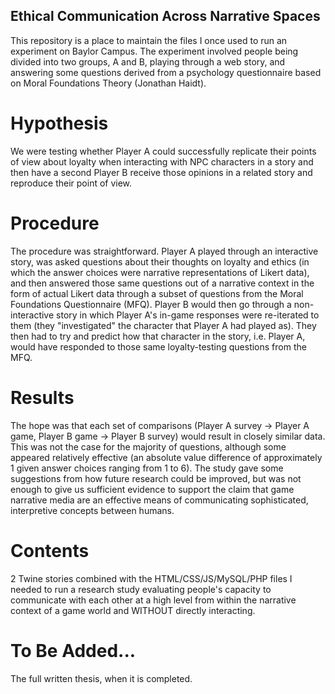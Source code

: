 ## Ethical Communication Across Narrative Spaces

This repository is a place to maintain the files I once used to run an experiment on Baylor Campus. The experiment involved people being divided into two groups, A and B, playing through a web story, and answering some questions derived from a psychology questionnaire based on Moral Foundations Theory (Jonathan Haidt).

# Hypothesis
We were testing whether Player A could successfully replicate their points of view about loyalty when interacting with NPC characters in a story and then have a second Player B receive those opinions in a related story and reproduce their point of view.

# Procedure
The procedure was straightforward. Player A played through an interactive story, was asked questions about their thoughts on loyalty and ethics (in which the answer choices were narrative representations of Likert data), and then answered those same questions out of a narrative context in the form of actual Likert data through a subset of questions from the Moral Foundations Questionnaire (MFQ). Player B would then go through a non-interactive story in which Player A's in-game responses were re-iterated to them (they "investigated" the character that Player A had played as). They then had to try and predict how that character in the story, i.e. Player A, would have responded to those same loyalty-testing questions from the MFQ.

# Results
The hope was that each set of comparisons (Player A survey -> Player A game, Player B game -> Player B survey) would result in closely similar data. This was not the case for the majority of questions, although some appeared relatively effective (an absolute value difference of approximately 1 given answer choices ranging from 1 to 6). The study gave some suggestions from how future research could be improved, but was not enough to give us sufficient evidence to support the claim that game narrative media are an effective means of communicating sophisticated, interpretive concepts between humans.

# Contents
2 Twine stories combined with the HTML/CSS/JS/MySQL/PHP files I needed to run a research study evaluating people's capacity to communicate with each other at a high level from within the narrative context of a game world and WITHOUT directly interacting.

# To Be Added...
The full written thesis, when it is completed.
